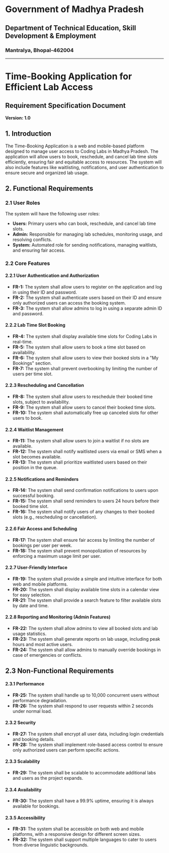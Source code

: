 # Government of Madhya Pradesh  
## Department of Technical Education, Skill Development & Employment  
### Mantralya, Bhopal-462004  

---  

# Time-Booking Application for Efficient Lab Access  
## Requirement Specification Document  
**Version: 1.0**  

## 1. Introduction  
The Time-Booking Application is a web and mobile-based platform designed to manage user access to Coding Labs in Madhya Pradesh. The application will allow users to book, reschedule, and cancel lab time slots efficiently, ensuring fair and equitable access to resources. The system will also include features like waitlisting, notifications, and user authentication to ensure secure and organized lab usage.  

## 2. Functional Requirements  

### 2.1 User Roles  
The system will have the following user roles:  
- **Users:** Primary users who can book, reschedule, and cancel lab time slots.  
- **Admin:** Responsible for managing lab schedules, monitoring usage, and resolving conflicts.  
- **System:** Automated role for sending notifications, managing waitlists, and ensuring fair access.  

### 2.2 Core Features  

#### 2.2.1 User Authentication and Authorization  
- **FR-1:** The system shall allow users to register on the application and log in using their ID and password.  
- **FR-2:** The system shall authenticate users based on their ID and ensure only authorized users can access the booking system.  
- **FR-3:** The system shall allow admins to log in using a separate admin ID and password.  

#### 2.2.2 Lab Time Slot Booking  
- **FR-4:** The system shall display available time slots for Coding Labs in real-time.  
- **FR-5:** The system shall allow users to book a time slot based on availability.  
- **FR-6:** The system shall allow users to view their booked slots in a "My Bookings" section.  
- **FR-7:** The system shall prevent overbooking by limiting the number of users per time slot.  

#### 2.2.3 Rescheduling and Cancellation  
- **FR-8:** The system shall allow users to reschedule their booked time slots, subject to availability.  
- **FR-9:** The system shall allow users to cancel their booked time slots.  
- **FR-10:** The system shall automatically free up canceled slots for other users to book.  

#### 2.2.4 Waitlist Management  
- **FR-11:** The system shall allow users to join a waitlist if no slots are available.  
- **FR-12:** The system shall notify waitlisted users via email or SMS when a slot becomes available.  
- **FR-13:** The system shall prioritize waitlisted users based on their position in the queue.  

#### 2.2.5 Notifications and Reminders  
- **FR-14:** The system shall send confirmation notifications to users upon successful booking.  
- **FR-15:** The system shall send reminders to users 24 hours before their booked time slot.  
- **FR-16:** The system shall notify users of any changes to their booked slots (e.g., rescheduling or cancellation).  

#### 2.2.6 Fair Access and Scheduling  
- **FR-17:** The system shall ensure fair access by limiting the number of bookings per user per week.  
- **FR-18:** The system shall prevent monopolization of resources by enforcing a maximum usage limit per user.  

#### 2.2.7 User-Friendly Interface  
- **FR-19:** The system shall provide a simple and intuitive interface for both web and mobile platforms.  
- **FR-20:** The system shall display available time slots in a calendar view for easy selection.  
- **FR-21:** The system shall provide a search feature to filter available slots by date and time.  

#### 2.2.8 Reporting and Monitoring (Admin Features)  
- **FR-22:** The system shall allow admins to view all booked slots and lab usage statistics.  
- **FR-23:** The system shall generate reports on lab usage, including peak hours and most active users.  
- **FR-24:** The system shall allow admins to manually override bookings in case of emergencies or conflicts.  

## 2.3 Non-Functional Requirements  

#### 2.3.1 Performance  
- **FR-25:** The system shall handle up to 10,000 concurrent users without performance degradation.  
- **FR-26:** The system shall respond to user requests within 2 seconds under normal load.  

#### 2.3.2 Security  
- **FR-27:** The system shall encrypt all user data, including login credentials and booking details.  
- **FR-28:** The system shall implement role-based access control to ensure only authorized users can perform specific actions.  

#### 2.3.3 Scalability  
- **FR-29:** The system shall be scalable to accommodate additional labs and users as the project expands.  

#### 2.3.4 Availability  
- **FR-30:** The system shall have a 99.9% uptime, ensuring it is always available for bookings.  

#### 2.3.5 Accessibility  
- **FR-31:** The system shall be accessible on both web and mobile platforms, with a responsive design for different screen sizes.  
- **FR-32:** The system shall support multiple languages to cater to users from diverse linguistic backgrounds.  
